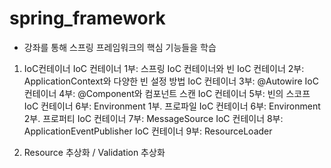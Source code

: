 # spring_framework
- 강좌를 통해 스프링 프레임워크의 핵심 기능들을 학습

1. IoC컨테이너
IoC 컨테이너 1부: 스프링 IoC 컨테이너와 빈
IoC 컨테이너 2부: ApplicationContext와 다양한 빈 설정 방법
IoC 컨테이너 3부: @Autowire
IoC 컨테이너 4부: @Component와 컴포넌트 스캔
IoC 컨테이너 5부: 빈의 스코프
IoC 컨테이너 6부: Environment 1부. 프로파일
IoC 컨테이너 6부: Environment 2부. 프로퍼티
IoC 컨테이너 7부: MessageSource
IoC 컨테이너 8부: ApplicationEventPublisher
IoC 컨테이너 9부: ResourceLoader

2. Resource 추상화 / Validation 추상화

